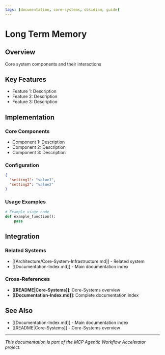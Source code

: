 ```yaml
---
tags: [documentation, core-systems, obsidian, guide]
---
```

# Long Term Memory

## Overview

Core system components and their interactions

## Key Features

- Feature 1: Description
- Feature 2: Description  
- Feature 3: Description

## Implementation

### Core Components

- Component 1: Description
- Component 2: Description
- Component 3: Description

### Configuration

```json
{
  "setting1": "value1",
  "setting2": "value2"
}
```

### Usage Examples

```python
# Example usage code
def example_function():
    pass
```

## Integration

### Related Systems

- [[Architecture/Core-System-Infrastructure.md]] - Related system
- [[Documentation-Index.md]] - Main documentation index

### Cross-References

- **[[README|Core-Systems]]**: Core-Systems overview
- **[[Documentation-Index.md]]**: Complete documentation index

## See Also

- [[Documentation-Index.md]] - Main documentation index
- [[README|Core-Systems]] - Core-Systems overview

---

*This documentation is part of the MCP Agentic Workflow Accelerator project.*
